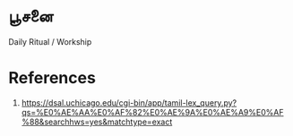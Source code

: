 # பூசனை

Daily Ritual / Workship


# References
1. https://dsal.uchicago.edu/cgi-bin/app/tamil-lex_query.py?qs=%E0%AE%AA%E0%AF%82%E0%AE%9A%E0%AE%A9%E0%AF%88&searchhws=yes&matchtype=exact
